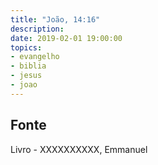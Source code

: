 ```yaml
---
title: "João, 14:16"
description: 
date: 2019-02-01 19:00:00
topics: 
- evangelho
- biblia
- jesus
- joao
---
```




## Fonte
Livro - XXXXXXXXXX, Emmanuel
